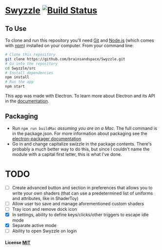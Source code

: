 # [Swyzzle](https://brainsandspace.github.io/Swyzzle) [![Build Status](https://travis-ci.org/brainsandspace/Swyzzle.svg?branch=master)](https://travis-ci.org/brainsandspace/Swyzzle)

## To Use

To clone and run this repository you'll need [Git](https://git-scm.com) and [Node.js](https://nodejs.org/en/download/) (which comes with [npm](http://npmjs.com)) installed on your computer. From your command line:

```bash
# Clone this repository
git clone https://github.com/brainsandspace/Swyzzle.git
# Go into the repository
cd Swyzzle/src
# Install dependencies
npm install
# Run the app
npm start
```

This app was made with Electron. To learn more about Electron and its API in the [documentation](http://electron.atom.io/docs/latest).

## Packaging
- Run `npm run buildMac` _assuming you are on a Mac_. The full command is in the package.json. For more information about packaging see the [electron-packager documentation](https://github.com/electron-userland/electron-packager)
- Go in and change capitalize swizzle in the package contents. There's probably a much better way to do this, but since I couldn't name the module with a capital first letter, this is what I've done.


# TODO
- [ ] Create advanced button and section in preferences that allows you to write your own shaders (that can use a predetermined list of uniforms and attributes, like in ShaderToy)
- [ ] Allow user tso save and manage aforementioned custom shaders
- [ ] Tray icon and remove dock icon
- [x] In settings, ability to define keys/clicks/other triggers to escape idle mode
- [x] Separate active mode
- [ ] Ability to open Swyzzle on login

#### License [MIT](LICENSE.md)